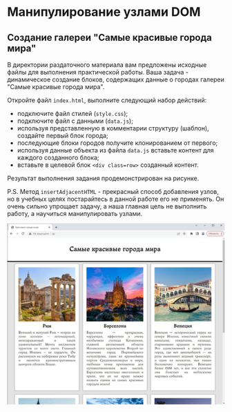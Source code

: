 # Манипулирование узлами DOM 

## Создание галереи "Самые красивые города мира"

В директории раздаточного материала вам предложены исходные файлы для выполнения практической работы. Ваша задача - динамическое создание блоков, содержащих данные о городах галереи "Самые красивые города мира".

Откройте файл `index.html`, выполните следующий набор действий:

- подключите файл стилей (`style.css`);
- подключите файл с данными (`data.js`);
- используя представленную в комментарии структуру (шаблон), создайте
первый блок города;
- последующие блоки городов получите клонированием от первого;
- используя данные объекта из файла `data.js` вставьте контент для
каждого созданного блока;
- вставьте в целевой блок `<div class=row>` созданный контент.

Результат выполнения задания продемонстрирован на рисунке.

P.S. Метод `insertAdjacentHTML` - прекрасный способ добавления узлов, но в учебных целях постарайтесь в данной работе его не применять. Он очень сильно упрощает задачу, а наша главная цель не выполнить работу, а научиться манипулировать узлами.

<img src="images/result.png" alt="Result" width="600">


